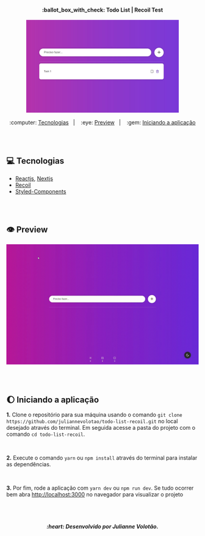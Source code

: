 <h4 align="center">
  :ballot_box_with_check: Todo List | Recoil Test
</h4>
 
<p align="center">
    <img alt="Todo list" src=".github/todoPhoto.jpeg"  width="400px" >
</p>

<p align="center">
  :computer: <a href="#computer-tecnologias">Tecnologias</a>&nbsp;&nbsp;&nbsp;|&nbsp;&nbsp;&nbsp;
  :eye: <a href="#eye-preview">Preview</a>&nbsp;&nbsp;&nbsp;|&nbsp;&nbsp;&nbsp;
  :gem: <a href="#moon-iniciando-a-aplicação"> Iniciando a aplicação </a>
</p>

<br>
<br>

## :computer: Tecnologias
- [Reactjs](https://pt-br.reactjs.org/), [Nextjs](https://nextjs.org/)
- [Recoil](https://recoiljs.org/)
- [Styled-Components](https://styled-components.com/)

<br>
<br>


## :eye: Preview

<p align="center">
    <img alt="Todo list" src=".github/todo.gif"   >
</p>

<br>
<br>

## :moon: Iniciando a aplicação 

**1.** Clone o repositório para sua máquina usando o comando `git clone https://github.com/juliannevolotao/todo-list-recoil.git` no local desejado através do terminal. Em seguida acesse a pasta do projeto com o comando `cd todo-list-recoil`.

<br>

**2.** Execute o comando `yarn` ou `npm install` através do terminal para instalar as dependências.

<br>

**3.** Por fim, rode a aplicação com `yarn dev` ou `npm run dev`. Se tudo ocorrer bem abra [http://localhost:3000](http://localhost:3000) no navegador para visualizar o projeto

<br>
<br>

<h5 align="center">
  :heart: Desenvolvido por Julianne Volotão.
</h5>

<br>
<br>
